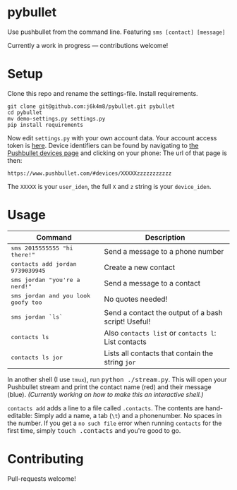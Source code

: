 # pybullet
Use pushbullet from the command line. Featuring `sms [contact] [message]`

Currently a work in progress &mdash; contributions welcome!

# Setup
Clone this repo and rename the settings-file. Install requirements.
```
git clone git@github.com:j6k4m8/pybullet.git pybullet
cd pybullet
mv demo-settings.py settings.py
pip install requirements
```
Now edit `settings.py` with your own account data. Your account access token is [here](https://www.pushbullet.com/#settings/account). Device identifiers can be found by navigating to [the Pushbullet devices page](https://www.pushbullet.com/#devices) and clicking on your phone: The url of that page is then:
```
https://www.pushbullet.com/#devices/XXXXXzzzzzzzzzzz
```
The `XXXXX` is your `user_iden`, the full `X` and `z` string is your `device_iden`.

# Usage

| Command | Description |
|---------|-------------|
| <kbd>sms 2015555555 "hi there!"</kbd> | Send a message to a phone number |
| <kbd>contacts add jordan 9739039945</kbd> | Create a new contact |
| <kbd>sms jordan "you're a nerd!"</kbd> | Send a message to a contact |
| <kbd>sms jordan and you look goofy too</kbd> | No quotes needed! |
| <kbd>sms jordan \`ls\` | Send a contact the output of a bash script! Useful! |
| <kbd>contacts ls</kbd> | Also `contacts list` or `contacts l`: List contacts |
| <kbd>contacts ls jor</kbd> | Lists all contacts that contain the string `jor` |

In another shell (I use `tmux`), run <kbd>python ./stream.py</kbd>. This will open your Pushbullet stream and print the contact name (red) and their message (blue). *(Currently working on how to make this an interactive shell.)*


`contacts add` adds a line to a file called `.contacts`. The contents are hand-editable: Simply add a name, a tab (`\t`) and a phonenumber. No spaces in the number. If you get a `no such file` error when running `contacts` for the first time, simply <kbd>touch .contacts</kbd> and you're good to go.

# Contributing
Pull-requests welcome!
